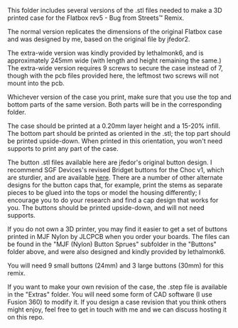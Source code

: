 This folder includes several versions of the .stl files needed to make a 3D printed case for the Flatbox rev5 - Bug from Streets™ Remix. 

The normal version replicates the dimensions of the original Flatbox case and was designed by me, based on the original file by jfedor2. 

The extra-wide version was kindly provided by lethalmonk6, and is approximately 245mm wide (with length and height remaining the same.) The extra-wide version requires 9 screws to secure the case instead of 7, though with the pcb files provided here, the leftmost two screws will not mount into the pcb. 

Whichever version of the case you print, make sure that you use the top and bottom parts of the same version. Both parts will be in the corresponding folder.

The case should be printed at a 0.20mm layer height and a 15-20% infill. The bottom part should be printed as oriented in the .stl; the top part should be printed upside-down. When printed in this orientation, you won't need supports to print any part of the case.

The button .stl files available here are jfedor's original button design. I recommend SGF Devices's revised Bridget buttons for the Choc v1, which are sturdier, and are available [here](https://github.com/sgfdevices/Bridget/tree/main/Buttons/deprecated%20versions/v1%20stems). There are a number of other alternate designs for the button caps that, for example, print the stems as separate pieces to be glued into the tops or model the housing differently; I encourage you to do your research and find a cap design that works for you. The buttons should be printed upside-down, and will not need supports.

If you do not own a 3D printer, you may find it easier to get a set of buttons printed in MJF Nylon by JLCPCB when you order your boards. The files can be found in the "MJF (Nylon) Button Sprues" subfolder in the "Buttons" folder above, and were also designed and kindly provided by lethalmonk6.

You will need 9 small buttons (24mm) and 3 large buttons (30mm) for this remix.

If you want to make your own revision of the case, the .step file is available in the "Extras" folder. You will need some form of CAD software (I use Fusion 360) to modify it. If you design a case revision that you think others might enjoy, feel free to get in touch with me and we can discuss hosting it on this repo.